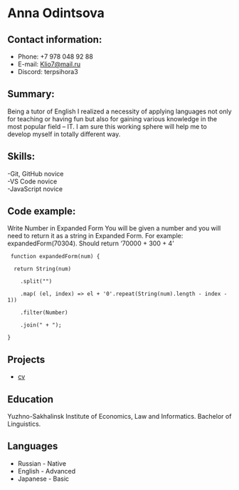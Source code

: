 # **Anna Odintsova**

## Contact information:

- Phone: +7 978 048 92 88
- E-mail: Klio7@mail.ru
- Discord: terpsihora3

## Summary:

Being a tutor of English I realized a necessity of applying languages not only for teaching or having fun but also for gaining various knowledge in the most popular field – IT. I am sure this working sphere will help me to develop myself in totally different way.

## Skills:

-Git, GitHub novice  
 -VS Code novice  
 -JavaScript novice

## Code example:

Write Number in Expanded Form
You will be given a number and you will need to return it as a string in Expanded Form.
For example:
expandedForm(70304). Should return ‘70000 + 300 + 4’

```
 function expandedForm(num) {

  return String(num)

    .split("")

    .map( (el, index) => el + '0'.repeat(String(num).length - index - 1))

    .filter(Number)

    .join(" + ");

}
```

## Projects

- [cv](https://klio7.github.io/rsschool-cv/cv)

## Education

Yuzhno-Sakhalinsk Institute of Economics, Law and Informatics. Bachelor of Linguistics.

## Languages

- Russian - Native
- English - Advanced
- Japanese - Basic
